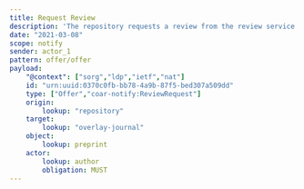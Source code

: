 ```yaml
---
title: Request Review
description: 'The repository requests a review from the review service. '
date: "2021-03-08"
scope: notify
sender: actor_1
pattern: offer/offer
payload:
    "@context": ["sorg","ldp","ietf","nat"]
    id: "urn:uuid:0370c0fb-bb78-4a9b-87f5-bed307a509dd"
    type: ["Offer","coar-notify:ReviewRequest"]
    origin:
        lookup: "repository"
    target:
        lookup: "overlay-journal"
    object:
        lookup: preprint
    actor:
        lookup: author
        obligation: MUST
---
```




